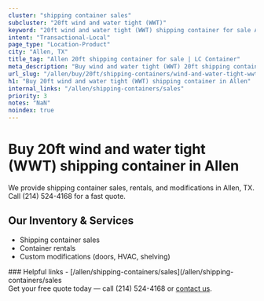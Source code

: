 ```yaml
---
cluster: "shipping container sales"
subcluster: "20ft wind and water tight (WWT)"
keyword: "20ft wind and water tight (WWT) shipping container for sale Allen, TX"
intent: "Transactional-Local"
page_type: "Location-Product"
city: "Allen, TX"
title_tag: "Allen 20ft shipping container for sale | LC Container"
meta_description: "Buy wind and water tight (WWT) 20ft shipping container sale with local delivery in Allen, TX. LC Container — local Since 2003. Request a fast quote today."
url_slug: "/allen/buy/20ft/shipping-containers/wind-and-water-tight-wwt"
h1: "Buy 20ft wind and water tight (WWT) shipping container in Allen"
internal_links: "/allen/shipping-containers/sales"
priority: 3
notes: "NaN"
noindex: true
---
```


# Buy 20ft wind and water tight (WWT) shipping container in Allen

We provide shipping container sales, rentals, and modifications in Allen, TX. Call (214) 524-4168 for a fast quote.

## Our Inventory & Services
- Shipping container sales
- Container rentals
- Custom modifications (doors, HVAC, shelving)

<div data-section="internal-links">
### Helpful links
- [/allen/shipping-containers/sales](/allen/shipping-containers/sales
</div>

<div data-section="cta">
Get your free quote today — call (214) 524-4168 or <a href="/contact">contact us</a>.
</div>

<script type="application/ld+json">{"@context":"https://schema.org","@type":"FAQPage","mainEntity":[{"@type":"Question","name":"How much does delivery cost in Allen, TX?","acceptedAnswer":{"@type":"Answer","text":"Delivery costs vary by distance and container size. Most deliveries in Allen, TX range from $150-$300. Call (214) 524-4168 for an exact quote based on your specific location."}},{"@type":"Question","name":"Do you offer financing or payment plans?","acceptedAnswer":{"@type":"Answer","text":"We accept major credit cards, checks, and can discuss commercial terms for bulk purchases. Call (214) 524-4168 to discuss options."}},{"@type":"Question","name":"Can you customize containers in Allen, TX?","acceptedAnswer":{"@type":"Answer","text":"Yes — we perform modifications like doors, HVAC, insulation, and shelving. Request a custom quote at (214) 524-4168 or via our contact form."}}]}</script>
